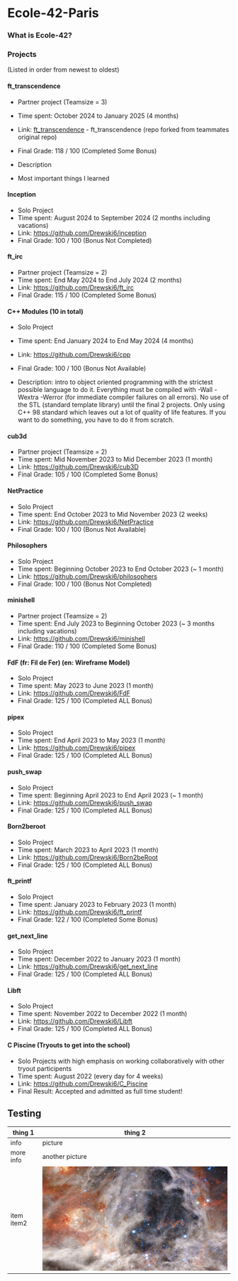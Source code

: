 # Ecole-42-Paris

### What is Ecole-42?

### Projects
(Listed in order from newest to oldest)

#### ft_transcendence

  - Partner project (Teamsize = 3)
  - Time spent: October 2024 to January 2025 (4 months)
  - Link: [ft_transcendence](https://github.com/Drewski6/ft_transcendence) - ft_transcendence (repo forked from teammates original repo)
  - Final Grade: 118 / 100 (Completed Some Bonus)

  - Description
  - Most important things I learned

#### Inception

  - Solo Project
  - Time spent: August 2024 to September 2024 (2 months including vacations)
  - Link: https://github.com/Drewski6/inception
  - Final Grade: 100 / 100 (Bonus Not Completed)

#### ft_irc

  - Partner project (Teamsize = 2)
  - Time spent: End May 2024 to End July 2024 (2 months)
  - Link: https://github.com/Drewski6/ft_irc
  - Final Grade: 115 / 100 (Completed Some Bonus)

#### C++ Modules (10 in total)

  - Solo Project
  - Time spent: End January 2024 to End May 2024 (4 months)
  - Link: https://github.com/Drewski6/cpp
  - Final Grade: 100 / 100 (Bonus Not Available)

  - Description: intro to object oriented programming with the strictest possible language to do it.
    Everything must be compiled with -Wall -Wextra -Werror (for immediate compiler failures on all errors).
    No use of the STL (standard template library) until the final 2 projects.
    Only using C++ 98 standard which leaves out a lot of quality of life features. 
    If you want to do something, you have to do it from scratch. 

#### cub3d

  - Partner project (Teamsize = 2)
  - Time spent: Mid November 2023 to Mid December 2023 (1 month)
  - Link: https://github.com/Drewski6/cub3D
  - Final Grade: 105 / 100 (Completed Some Bonus)

#### NetPractice

  - Solo Project
  - Time spent: End October 2023 to Mid November 2023 (2 weeks)
  - Link: https://github.com/Drewski6/NetPractice
  - Final Grade: 100 / 100 (Bonus Not Available)

#### Philosophers

  - Solo Project
  - Time spent: Beginning October 2023 to End October 2023 (~ 1 month)
  - Link: https://github.com/Drewski6/philosophers
  - Final Grade: 100 / 100 (Bonus Not Completed)

#### minishell

  - Partner project (Teamsize = 2)
  - Time spent: End July 2023 to Beginning October 2023 (~ 3 months including vacations)
  - Link: https://github.com/Drewski6/minishell
  - Final Grade: 110 / 100 (Completed Some Bonus)

#### FdF (fr: Fil de Fer) (en: Wireframe Model)

  - Solo Project
  - Time spent: May 2023 to June 2023 (1 month)
  - Link: https://github.com/Drewski6/FdF
  - Final Grade: 125 / 100 (Completed ALL Bonus)

#### pipex

  - Solo Project
  - Time spent: End April 2023 to May 2023 (1 month)
  - Link: https://github.com/Drewski6/pipex
  - Final Grade: 125 / 100 (Completed ALL Bonus)

#### push_swap

  - Solo Project
  - Time spent: Beginning April 2023 to End April 2023 (~ 1 month)
  - Link: https://github.com/Drewski6/push_swap
  - Final Grade: 125 / 100 (Completed ALL Bonus)

#### Born2beroot

  - Solo Project
  - Time spent: March 2023 to April 2023 (1 month)
  - Link: https://github.com/Drewski6/Born2beRoot
  - Final Grade: 125 / 100 (Completed ALL Bonus)

#### ft_printf

  - Solo Project
  - Time spent: January 2023 to February 2023 (1 month)
  - Link: https://github.com/Drewski6/ft_printf
  - Final Grade: 122 / 100 (Completed Some Bonus)

#### get_next_line

  - Solo Project
  - Time spent: December 2022 to January 2023 (1 month)
  - Link: https://github.com/Drewski6/get_next_line
  - Final Grade: 125 / 100 (Completed ALL Bonus)

#### Libft

  - Solo Project
  - Time spent: November 2022 to December 2022 (1 month)
  - Link: https://github.com/Drewski6/Libft
  - Final Grade: 125 / 100 (Completed ALL Bonus)

#### C Piscine (Tryouts to get into the school)

  - Solo Projects with high emphasis on working collaboratively with other tryout participents
  - Time spent: August 2022 (every day for 4 weeks)
  - Link: https://github.com/Drewski6/C_Piscine
  - Final Result: Accepted and admitted as full time student!


## Testing

| thing 1 | thing 2 |
|---|---|
| info | picture |
| more info | another picture |
| item<br>item2| <img src="./assets/images/scsh.png" width="500"> |
